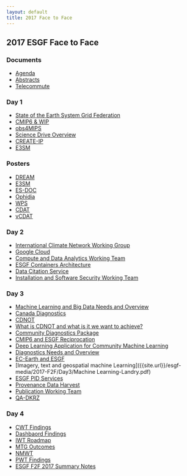 ```yaml
---
layout: default
title: 2017 Face to Face
---
```


## 2017 ESGF Face to Face

### Documents

* [Agenda][agenda]
* [Abstracts][abstracts]
* [Telecommute][telecommute]

[agenda]: {{site.url}}/esgf-media/2017-F2F/2017-ESGF-Conference-Agenda.pdf
[abstracts]: {{site.url}}/esgf-media/2017-F2F/2017-ESGF-Conference-DRAFT-Abstracts.pdf
[telecommute]: {{site.url}}/esgf-media/2017-F2F/2017-ESGF-F2F-Telecommute.pdf

### Day 1

* [State of the Earth System Grid Federation]({{site.url}}/esgf-media/2017-F2F/Day1/Day1-Luca_Cinquini_ESGF_F2F_2017_State_Of_ESGF.pdf)
* [CMIP6 & WIP]({{site.url}}/esgf-media/2017-F2F/Day1/Day1-Taylor_CMIP_report_2017.pdf)
* [obs4MIPS]({{site.url}}/esgf-media/2017-F2F/Day1/Day1-Gleckler&Duracketal-obs&Input4MIPs.pdf)
* [Science Drive Overview]({{site.url}}/esgf-media/2017-F2F/Day1/Day1-ScienceDriver-DENVIL.pdf)
* [CREATE-IP]({{site.url}}/esgf-media/2017-F2F/Day1/Day1-POTTER.pdf)
* [E3SM]({{site.url}}/esgf-media/2017-F2F/Day1/Day1-E3SM-Workflow_R.McCoy.pdf)

### Posters

* [DREAM]({{site.url}}/esgf-media/2017-F2F/Posters/DREAM.pdf)
* [E3SM]({{site.url}}/esgf-media/2017-F2F/Posters/E3SM-Diags.pdf)
* [ES-DOC]({{site.url}}/esgf-media/2017-F2F/Posters/ES-DOC.pdf)
* [Ophidia]({{site.url}}/esgf-media/2017-F2F/Posters/OphidiaLab.pdf)
* [WPS]({{site.url}}/esgf-media/2017-F2F/Posters/WPS.pdf)
* [CDAT]({{site.url}}/esgf-media/2017-F2F/Posters/CDAT.pdf)
* [vCDAT]({{site.url}}/esgf-media/2017-F2F/Posters/vCDAT.pdf)

### Day 2

* [International Climate Network Working Group]({{site.url}}/esgf-media/2017-F2F/Day2/Day2-dart-icnwg-v3a.pdf)
* [Google Cloud]({{site.url}}/esgf-media/2017-F2F/Day2/Day2-Cloud-Computing-Karan-Bhatia.pdf)
* [Compute and Data Analytics Working Team]({{site.url}}/esgf-media/2017-F2F/Day2/Day2-CWT_Presentation.pdf)
* [ESGF Containers Architecture]({{site.url}}/esgf-media/2017-F2F/Day2/Day2-Luca_Cinquini_Docker_WG.pdf)
* [Data Citation Service]({{site.url}}/esgf-media/2017-F2F/Day2/Day2-DataCitationServiceStatus.pdf)
* [Installation and Software Security Working Team]({{site.url}}/esgf-media/2017-F2F/Day2/Day2-SSWT-DRAFT.pdf)

### Day 3

* [Machine Learning and Big Data Needs and Overview]({{site.url}}/esgf-media/2017-F2F/Day3/BigData-ML-DENVIL.pdf)
* [Canada Diagnostics]({{site.url}}/esgf-media/2017-F2F/Day3/Canada-Diagnostics-Landry.pdf)
* [CDNOT]({{site.url}}/esgf-media/2017-F2F/Day3/CDNOT-DENVIL.pdf)
* [What is CDNOT and what is it we want to achieve?]({{site.url}}/esgf-media/2017-F2F/Day3/CDNOT_KatharinaBerger.pdf)
* [Community Diagnostics Package]({{site.url}}/esgf-media/2017-F2F/Day3/CDP-Shaheen.pdf)
* [CMIP6 and ESGF Reciprocation]({{site.url}}/esgf-media/2017-F2F/Day3/CMIP6-ESGF-Nikonov.pdf)
* [Deep Learning Application for Community Machine Learning]({{site.url}}/esgf-media/2017-F2F/Day3/Deep-Learning-Kim.pdf)
* [Diagnostics Needs and Overview]({{site.url}}/esgf-media/2017-F2F/Day3/Diagnostics-DENVIL.pdf)
* [EC-Earth and ESGF]({{site.url}}/esgf-media/2017-F2F/Day3/EC-Earth_kserradell.pdf)
* [Imagery, text and geospatial machine Learning]({{site.url}}/esgf-media/2017-F2F/Day3/Machine Learning-Landry.pdf)
* [ESGF PID Services]({{site.url}}/esgf-media/2017-F2F/Day3/PID-Weigel.pdf)
* [Provenance Data Harvest]({{site.url}}/esgf-media/2017-F2F/Day3/Provenance-Raju.pdf)
* [Publication Working Team]({{site.url}}/esgf-media/2017-F2F/Day3/PWT-SAmes.pdf)
* [QA-DKRZ]({{site.url}}/esgf-media/2017-F2F/Day3/QA-DKRZ-Hollweg.pdf)

### Day 4

* [CWT Findings]({{site.url}}/esgf-media/2017-F2F/Day4/CWT-Findings.pdf)
* [Dashbaord Findings]({{site.url}}/esgf-media/2017-F2F/Day4/Dashboard.pdf)
* [IWT Roadmap]({{site.url}}/esgf-media/2017-F2F/Day4/IWT-Roadmap.pdf)
* [MTG Outcomes]({{site.url}}/esgf-media/2017-F2F/Day4/Mtg-Outcomes.pdf)
* [NMWT]({{site.url}}/esgf-media/2017-F2F/Day4/NMWT.pdf)
* [PWT Findings]({{site.url}}/esgf-media/2017-F2F/Day4/PWT-Findings.pdf)
* [ESGF F2F 2017 Summary Notes]({{site.url}}/esgf-media/2017-F2F/Day4/SUMMARY-NOTES.pdf)
